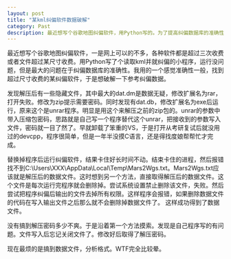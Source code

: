 ```yaml
---
layout: post
title: "某kml纠偏软件数据破解"
category: Past
description: 最近想写个谷歌地图纠偏软件，用Python写的。为了提高纠偏数据库的准确性，破解了一款kml纠偏软件拿到了数据库。
---
```


最近想写个谷歌地图纠偏软件，一是网上可以的不多，各种软件都是超过三次收费或者文件超过某尺寸收费。用Python写了个读取kml并就纠偏的小程序，运行没问题，但是最大的问题在于纠偏数据库的准确性。我用的一个感觉准确性一般，找到超过尺寸收费的某纠偏软件，于是想破解一下参考纠偏数据。

发现解压后有一些隐藏文件，其中最大的dat.dm是数据无疑，修改扩展名为rar，打开失败。修改为zip提示需要密码。同时发现有dat.db，修改扩展名为exe后运行，原来这个是unrar程序。明显是用这个来解压之前的zip包的。unrar的参数中带入压缩包密码，思路就是自己写一个程序替代这个unrar，把接收到的参数写入文件，密码就一目了然了。早就卸载了笨重的VS，于是打开从考研复试后就没用过的devcpp，程序很简单，但是一年半没摸C语言，还是得找度娘帮帮忙才完成。

替换掉程序后运行纠偏软件，结果卡住好长时间不动。结束卡住的进程，然后报错找不到C:\Users\XXX\AppData\Local\Temp\Mars2Wgs.txt。Mars2Wgs.txt应该就是解压后的数据文件。这时想到另一个方法，直接取得解压后的数据文件。这个文件是每次运行完程序就会删除掉。尝试系统设置禁止删除该文件，失败。然后尝试把程序纠偏后输出的文件去掉所有权限。这样程序会报错，如果删除数据文件的代码在写入输出文件之后那么就不会删除掉数据文件了。 这样成功得到了数据文件。

没有搞到解压密码多少不爽。于是沿着第一个方法摸索。发现是自己程序写的有问题。文件写入后忘记关闭文件了。修改好后取得了解压密码。

现在最烦的是搞到数据文件，分析格式。WTF完全比较晕。